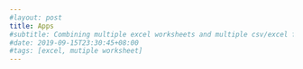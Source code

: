 ```yaml
---
#layout: post
title: Apps
#subtitle: Combining multiple excel worksheets and multiple csv/excel files in a dataframe?
#date: 2019-09-15T23:30:45+08:00
#tags: [excel, mutiple worksheet]
---
```

